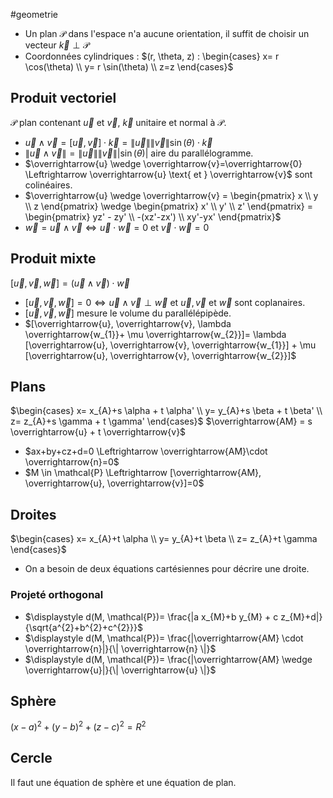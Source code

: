 #geometrie
- Un plan $\mathcal{P}$ dans l'espace n'a aucune orientation, il suffit de choisir un vecteur $\overrightarrow{k} \perp \mathcal{P}$ 
- Coordonnées cylindriques : $(r, \theta, z) : \begin{cases} x= r \cos(\theta)  \\ y= r \sin(\theta)  \\ z=z \end{cases}$ 
## Produit vectoriel 
$\mathcal{P}$ plan contenant $\overrightarrow{u}$ et $\overrightarrow{v}$, $\overrightarrow{k}$ unitaire et normal à $\mathcal{P}$.
- $\overrightarrow{u} \wedge \overrightarrow{v}=[\overrightarrow{u}, \overrightarrow{v}]\cdot \overrightarrow{k} = \| \overrightarrow{u} \| \| \overrightarrow{v} \| \sin(\theta) \cdot \overrightarrow{k}$ 
- $\| \overrightarrow{u} \wedge \overrightarrow{v} \| = \| \overrightarrow{u} \|  \| \overrightarrow{v} \| |\sin(\theta)|$  aire du parallélogramme. 
- $\overrightarrow{u} \wedge \overrightarrow{v}=\overrightarrow{0} \Leftrightarrow \overrightarrow{u} \text{  et  } \overrightarrow{v}$  sont colinéaires.
- $\overrightarrow{u} \wedge \overrightarrow{v} = \begin{pmatrix} x \\ y \\ z \end{pmatrix} \wedge \begin{pmatrix} x' \\ y' \\ z' \end{pmatrix} = \begin{pmatrix} yz' - zy' \\ -(xz'-zx') \\ xy'-yx' \end{pmatrix}$ 
- $\overrightarrow{w}= \overrightarrow{u} \wedge \overrightarrow{v} \Leftrightarrow \overrightarrow{u} \cdot \overrightarrow{w}=0 \text{  et  } \overrightarrow{v} \cdot \overrightarrow{w}=0$  

## Produit mixte 
$[\overrightarrow{u}, \overrightarrow{v}, \overrightarrow{w}] = (\overrightarrow{u}\wedge \overrightarrow{v})\cdot \overrightarrow{w}$ 
- $[\overrightarrow{u}, \overrightarrow{v}, \overrightarrow{w}] = 0 \Leftrightarrow \overrightarrow{u} \wedge \overrightarrow{v} \perp \overrightarrow{w}$   et  $\overrightarrow{u}, \overrightarrow{v} \text{  et  } \overrightarrow{w}$ sont coplanaires.
- $[\overrightarrow{u}, \overrightarrow{v}, \overrightarrow{w}]$ mesure le volume du parallélépipède. 
- $[\overrightarrow{u}, \overrightarrow{v}, \lambda \overrightarrow{w_{1}}+ \mu \overrightarrow{w_{2}}]= \lambda [\overrightarrow{u}, \overrightarrow{v}, \overrightarrow{w_{1}}] + \mu [\overrightarrow{u}, \overrightarrow{v}, \overrightarrow{w_{2}}]$ 

## Plans
$\begin{cases} x= x_{A}+s \alpha + t \alpha' \\ y= y_{A}+s \beta + t \beta' \\ z= z_{A}+s \gamma + t \gamma' \end{cases}$   $\overrightarrow{AM} = s \overrightarrow{u} + t \overrightarrow{v}$ 
- $ax+by+cz+d=0 \Leftrightarrow \overrightarrow{AM}\cdot \overrightarrow{n}=0$ 
- $M \in \mathcal{P} \Leftrightarrow [\overrightarrow{AM}, \overrightarrow{u}, \overrightarrow{v}]=0$ 

## Droites 
$\begin{cases} x= x_{A}+t \alpha \\ y= y_{A}+t \beta \\ z= z_{A}+t \gamma \end{cases}$ 
- On a besoin de deux équations cartésiennes pour décrire une droite.
### Projeté orthogonal 
- $\displaystyle d(M, \mathcal{P})= \frac{|a x_{M}+b y_{M} + c z_{M}+d|}{\sqrt{a^{2}+b^{2}+c^{2}}}$ 
- $\displaystyle d(M, \mathcal{P})= \frac{|\overrightarrow{AM} \cdot \overrightarrow{n}|}{\| \overrightarrow{n} \|}$  
- $\displaystyle d(M, \mathcal{P})= \frac{|\overrightarrow{AM} \wedge \overrightarrow{u}|}{\| \overrightarrow{u} \|}$ 

## Sphère 
$(x-a)^{2}+(y-b)^{2}+(z-c)^{2}=R^{2}$ 

## Cercle
Il faut une équation de sphère et une équation de plan.